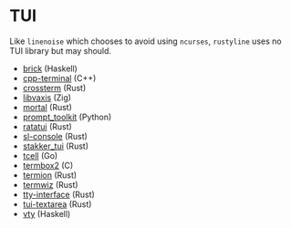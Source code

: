 # TUI

Like `linenoise` which chooses to avoid using `ncurses`,
`rustyline` uses no TUI library but may should.

- [brick](https://github.com/jtdaugherty/brick) (Haskell)
- [cpp-terminal](https://github.com/certik/cpp-terminal) (C++)
- [crossterm](https://github.com/crossterm-rs/crossterm) (Rust)
- [libvaxis](https://github.com:rockorager/libvaxis) (Zig)
- [mortal](https://github.com/murarth/mortal) (Rust)
- [prompt_toolkit](https://github.com/prompt-toolkit/python-prompt-toolkit) (Python)
- [ratatui](https://github.com/ratatui-org/ratatui) (Rust)
- [sl-console](https://github.com/sl-sh-dev/sl-console) (Rust)
- [stakker_tui](git@github.com:uazu/stakker_tui.git) (Rust)
- [tcell](https://github.com/gdamore/tcell) (Go)
- [termbox2](https://github.com/termbox/termbox2) (C)
- [termion](https://gitlab.redox-os.org/redox-os/termion.git) (Rust)
- [termwiz](https://github.com/wez/wezterm/tree/main/termwiz) (Rust)
- [tty-interface](https://github.com/danielway/tty-interface) (Rust)
- [tui-textarea](https://github.com/rhysd/tui-textarea) (Rust)
- [vty](https://github.com/jtdaugherty/vty) (Haskell)
